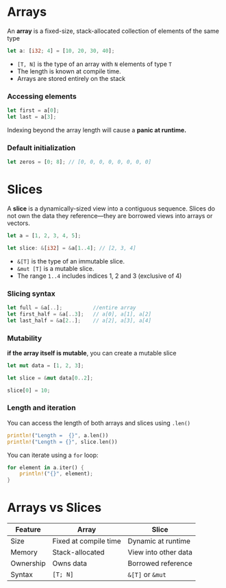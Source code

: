 # Arrays
An **array** is a fixed-size, stack-allocated collection of elements of the same type

```rust
let a: [i32; 4] = [10, 20, 30, 40];
```

- `[T, N]` is the type of an array with `N` elements of type `T`
- The length is known at compile time.
- Arrays are stored entirely on the stack


### Accessing elements
```rust
let first = a[0];
let last = a[3];
```

Indexing beyond the array length will cause a **panic at runtime.**

### Default initialization 

```rust
let zeros = [0; 8]; // [0, 0, 0, 0, 0, 0, 0, 0]
```

# Slices

A **slice** is a dynamically-sized view into a contiguous sequence. Slices do not own the data they reference—they are borrowed views into arrays or vectors.

```rust
let a = [1, 2, 3, 4, 5];

let slice: &[i32] = &a[1..4]; // [2, 3, 4]
```

- `&[T]` is the type of an immutable slice.
- `&mut [T]` is a mutable slice.
- The range `1..4` includes indices 1, 2 and 3 (exclusive of 4)

### Slicing syntax

```rust
let full = &a[..];          //entire array
let first_half = &a[..3];   // a[0], a[1], a[2]
let last_half = &a[2..];    // a[2], a[3], a[4]
```

### Mutability

**if the array itself is mutable**, you can create a mutable slice

```rust
let mut data = [1, 2, 3];

let slice = &mut data[0..2];

slice[0] = 10;
```

### Length and iteration

You can access the length of both arrays and slices using `.len()`

```rust
println!("Length =  {}", a.len())
println!("Length = {}", slice.len())
```

You can iterate using a `for` loop:

```rust
for element in a.iter() {
    println!("{}", element);
}
```

# Arrays vs Slices

| Feature    | Array                   | Slice                       |
|------------|-------------------------|-----------------------------|
| Size       | Fixed at compile time   | Dynamic at runtime          |
| Memory     | Stack-allocated         | View into other data        |
| Ownership  | Owns data               | Borrowed reference          |
| Syntax     | `[T; N]`                | `&[T]` or `&mut`            |